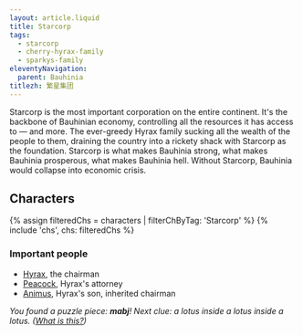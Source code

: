 ```yaml
---
layout: article.liquid
title: Starcorp
tags:
  - starcorp
  - cherry-hyrax-family
  - sparkys-family
eleventyNavigation:
  parent: Bauhinia
titlezh: 繁星集团
---
```


Starcorp is the most important corporation on the entire continent. It's the backbone of Bauhinian economy, controlling all the resources it has access to — and more. The ever-greedy Hyrax family sucking all the wealth of the people to them, draining the country into a rickety shack with Starcorp as the foundation. Starcorp is what makes Bauhinia strong, what makes Bauhinia prosperous, what makes Bauhinia hell. Without Starcorp, Bauhinia would collapse into economic crisis.

## Characters

<link rel="stylesheet" href="/css/characterspage.css">
{% assign filteredChs = characters | filterChByTag: 'Starcorp' %}
{% include 'chs', chs: filteredChs %}

### Important people

- [Hyrax](/characters/hyrax/), the chairman
- [Peacock](/characters/peacock/), Hyrax's attorney
- [Animus](/characters/animus/), Hyrax's son, inherited chairman

*You found a puzzle piece: **mabj**! Next clue: a lotus inside a lotus inside a lotus. ([What is this?](/fun/hunt/))*
